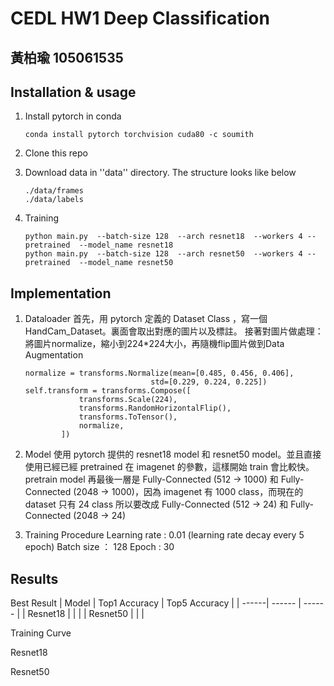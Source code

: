 # CEDL HW1 Deep Classification       
## 黃柏瑜 105061535
## Installation & usage
1. Install pytorch in conda
    ```
    conda install pytorch torchvision cuda80 -c soumith
    ```
2. Clone this repo
3. Download data in ''data'' directory. The structure looks like below
    ```
    ./data/frames
    ./data/labels
    ```

4. Training 
    ```
    python main.py  --batch-size 128  --arch resnet18  --workers 4 --pretrained  --model_name resnet18
    python main.py  --batch-size 128  --arch resnet50  --workers 4 --pretrained  --model_name resnet50
    ```

## Implementation
1. Dataloader
首先，用 pytorch 定義的 Dataset Class ，寫一個HandCam_Dataset。裏面會取出對應的圖片以及標註。
接著對圖片做處理：
將圖片normalize，縮小到224*224大小，再隨機flip圖片做到Data Augmentation
    ```
    normalize = transforms.Normalize(mean=[0.485, 0.456, 0.406],                                  
                                std=[0.229, 0.224, 0.225])
    self.transform = transforms.Compose([
                transforms.Scale(224),
                transforms.RandomHorizontalFlip(),
                transforms.ToTensor(),
                normalize,
            ])
    ```

2. Model
使用 pytorch 提供的 resnet18 model 和 resnet50 model。並且直接使用已經已經 pretrained 在 imagenet 的參數，這樣開始 train 會比較快。
pretrain model 再最後一層是 Fully-Connected (512 -> 1000) 和 Fully-Connected (2048 -> 1000)，因為 imagenet 有 1000 class，而現在的 dataset 只有 24 class 所以要改成 Fully-Connected (512 -> 24) 和 Fully-Connected (2048 -> 24)

3. Training Procedure
Learning rate : 0.01 (learning rate decay every 5 epoch)
Batch size ： 128
Epoch : 30

## Results
Best Result
| Model | Top1 Accuracy | Top5 Accuracy |
| ------| ------ | ------ |
| Resnet18 |  |  |
| Resnet50 |  |  |


Training Curve

Resnet18




Resnet50
